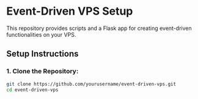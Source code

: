 # Event-Driven VPS Setup

This repository provides scripts and a Flask app for creating event-driven functionalities on your VPS.

## Setup Instructions

### 1. Clone the Repository:
```bash
git clone https://github.com/yourusername/event-driven-vps.git
cd event-driven-vps
